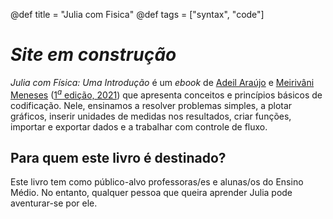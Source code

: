 @def title = "Julia com Fisica"
@def tags = ["syntax", "code"]

# *Site em construção*

_Julia com Física: Uma Introdução_ é um _ebook_ de [Adeil Araújo](https://adeil83.github.io/) e [Meirivâni Meneses](http://lattes.cnpq.br/0390787061745001) ([${1}^{a}$ edição, 2021]()) que apresenta conceitos e princípios básicos de codificação. Nele, ensinamos a resolver
problemas simples, a plotar gráficos, inserir unidades de medidas nos resultados, criar funções, importar
e exportar dados e a trabalhar com controle de fluxo.

## Para quem este livro é destinado?

Este livro tem como público-alvo professoras/es e alunas/os do Ensino Médio. No entanto, qualquer
pessoa que queira aprender Julia pode aventurar-se por ele.

